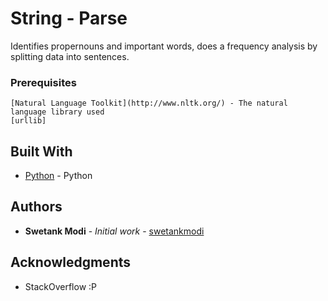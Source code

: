 # String - Parse

Identifies propernouns and important words, does a frequency analysis by splitting data into sentences.

### Prerequisites


```
[Natural Language Toolkit](http://www.nltk.org/) - The natural language library used
[urllib]
```


## Built With

* [Python](http://www.python.org/) - Python 

## Authors

* **Swetank Modi** - *Initial work* - [swetankmodi](https://github.com/swetankmodi)


## Acknowledgments

* StackOverflow :P
